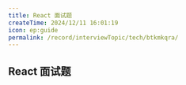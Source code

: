 ```yaml
---
title: React 面试题
createTime: 2024/12/11 16:01:19
icon: ep:guide
permalink: /record/interviewTopic/tech/btkmkqra/
---
```

## React 面试题

